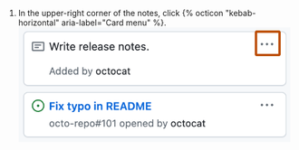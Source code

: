 1. In the upper-right corner of the notes, click {% octicon "kebab-horizontal" aria-label="Card menu" %}.
  ![Screenshot of two cards in a project. The card menu button in the note card is highlighted with an orange outline.](/assets/images/help/projects/note-more-options.png)
